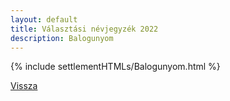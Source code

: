 ```yaml
---
layout: default
title: Választási névjegyzék 2022
description: Balogunyom
---
```


{% include settlementHTMLs/Balogunyom.html %}

[Vissza](../)